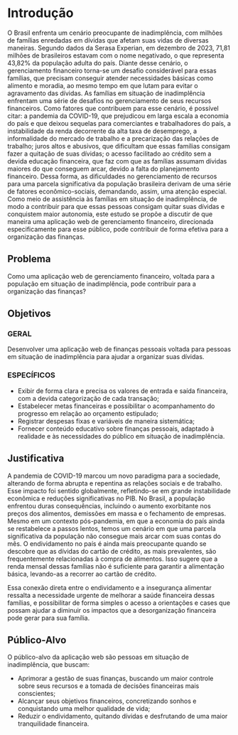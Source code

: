 # Introdução

O Brasil enfrenta um cenário preocupante de inadimplência, com milhões de famílias enredadas em dívidas que afetam suas vidas de diversas maneiras. Segundo dados da Serasa Experian, em dezembro de 2023, 71,81 milhões de brasileiros estavam com o nome negativado, o que representa 43,82% da população adulta do país. Diante desse cenário, o gerenciamento financeiro torna-se um desafio considerável para essas famílias, que precisam conseguir atender necessidades básicas como alimento e moradia, ao mesmo tempo em que lutam para evitar o agravamento das dívidas.
As famílias em situação de inadimplência enfrentam uma série de desafios no gerenciamento de seus recursos financeiros. Como fatores que contribuem para esse cenário, é possível citar: a pandemia da COVID-19, que prejudicou em larga escala a economia do país e que deixou sequelas para comerciantes e trabalhadores do país, a instabilidade da renda decorrente da alta taxa de desemprego, a informalidade do mercado de trabalho e a precarização das relações de trabalho; juros altos e abusivos, que dificultam que essas famílias consigam fazer a quitação de suas dívidas; o acesso facilitado ao crédito sem a devida educação financeira, que faz com que as famílias assumam dívidas maiores do que conseguem arcar, devido a falta do planejamento financeiro.
Dessa forma, as dificuldades no gerenciamento de recursos para uma parcela significativa da população brasileira derivam de uma série de fatores econômico-sociais, demandando, assim, uma atenção especial. Como meio de assistência às famílias em situação de inadimplência, de modo a contribuir para que essas pessoas consigam quitar suas dívidas e conquistem maior autonomia, este estudo se propõe a discutir de que maneira uma aplicação web de gerenciamento financeiro, direcionada especificamente para esse público, pode contribuir de forma efetiva para a organização das finanças.


## Problema

Como uma aplicação web de gerenciamento financeiro, voltada para a população em situação de inadimplência, pode contribuir para a organização das finanças?


## Objetivos

### GERAL
Desenvolver uma aplicação web de finanças pessoais voltada para pessoas em situação de inadimplência para ajudar a organizar suas dívidas.

### ESPECÍFICOS
* Exibir de forma clara e precisa os valores de entrada e saída financeira, com a devida categorização de cada transação;
* Estabelecer metas financeiras e possibilitar o acompanhamento do progresso em relação ao orçamento estipulado;
* Registrar despesas fixas e variáveis de maneira sistemática;
* Fornecer conteúdo educativo sobre finanças pessoais, adaptado à realidade e às necessidades do público em situação de inadimplência.

 

## Justificativa

A pandemia de COVID-19 marcou um novo paradigma para a sociedade, alterando de forma abrupta e repentina as relações sociais e de trabalho. Esse impacto foi sentido globalmente, refletindo-se em grande instabilidade econômica e reduções significativas no PIB. No Brasil, a população enfrentou duras consequências, incluindo o aumento exorbitante nos preços dos alimentos, demissões em massa e o fechamento de empresas.
Mesmo em um contexto pós-pandemia, em que a economia do país ainda se restabelece a passos lentos, temos um cenário em que uma parcela significativa da população não consegue mais arcar com suas contas do mês. O endividamento no país é ainda mais preocupante quando se descobre que as dívidas do cartão de crédito, as mais prevalentes, são frequentemente relacionadas à compra de alimentos. Isso sugere que a renda mensal dessas famílias não é suficiente para garantir a alimentação básica, levando-as a recorrer ao cartão de crédito.

Essa conexão direta entre o endividamento e a insegurança alimentar ressalta a necessidade urgente de melhorar a saúde financeira dessas famílias, e possibilitar de forma simples o acesso a orientações e cases que possam ajudar a diminuir os impactos que a desorganização financeira pode gerar para sua família.


## Público-Alvo

O público-alvo da aplicação web são pessoas em situação de inadimplência, que buscam:
* Aprimorar a gestão de suas finanças, buscando um maior controle sobre seus recursos e a tomada de decisões financeiras mais conscientes;
* Alcançar seus objetivos financeiros, concretizando sonhos e conquistando uma melhor qualidade de vida;
* Reduzir o endividamento, quitando dívidas e desfrutando de uma maior tranquilidade financeira.



